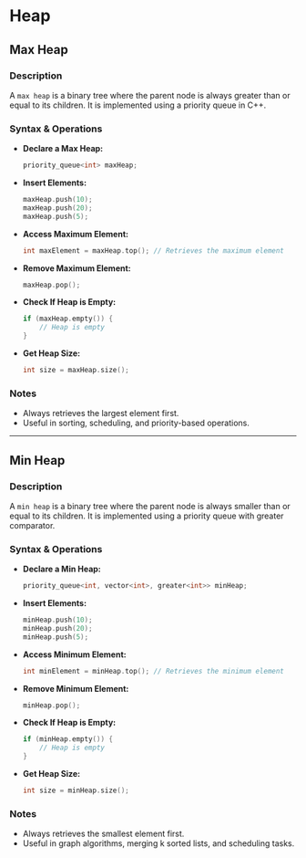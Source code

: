 # Heap

## Max Heap

### Description
A `max heap` is a binary tree where the parent node is always greater than or equal to its children. It is implemented using a priority queue in C++.

### Syntax & Operations

- **Declare a Max Heap:**
  ```cpp
  priority_queue<int> maxHeap;
  ```
- **Insert Elements:**
  ```cpp
  maxHeap.push(10);
  maxHeap.push(20);
  maxHeap.push(5);
  ```
- **Access Maximum Element:**
  ```cpp
  int maxElement = maxHeap.top(); // Retrieves the maximum element
  ```
- **Remove Maximum Element:**
  ```cpp
  maxHeap.pop();
  ```
- **Check If Heap is Empty:**
  ```cpp
  if (maxHeap.empty()) {
      // Heap is empty
  }
  ```
- **Get Heap Size:**
  ```cpp
  int size = maxHeap.size();
  ```

### Notes
- Always retrieves the largest element first.
- Useful in sorting, scheduling, and priority-based operations.

---

## Min Heap

### Description
A `min heap` is a binary tree where the parent node is always smaller than or equal to its children. It is implemented using a priority queue with greater comparator.

### Syntax & Operations

- **Declare a Min Heap:**
  ```cpp
  priority_queue<int, vector<int>, greater<int>> minHeap;
  ```
- **Insert Elements:**
  ```cpp
  minHeap.push(10);
  minHeap.push(20);
  minHeap.push(5);
  ```
- **Access Minimum Element:**
  ```cpp
  int minElement = minHeap.top(); // Retrieves the minimum element
  ```
- **Remove Minimum Element:**
  ```cpp
  minHeap.pop();
  ```
- **Check If Heap is Empty:**
  ```cpp
  if (minHeap.empty()) {
      // Heap is empty
  }
  ```
- **Get Heap Size:**
  ```cpp
  int size = minHeap.size();
  ```

### Notes
- Always retrieves the smallest element first.
- Useful in graph algorithms, merging k sorted lists, and scheduling tasks.

